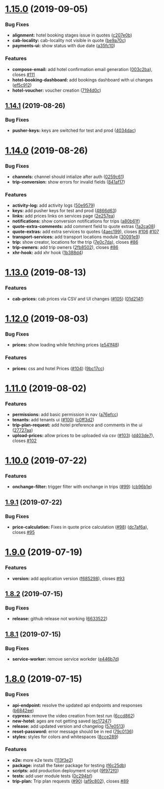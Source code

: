 # [1.15.0](https://github.com/tourepedia/tp-admin-ui/compare/v1.14.1...v1.15.0) (2019-09-05)


### Bug Fixes

* **alignment:** hotel booking stages issue in quotes ([c207e0b](https://github.com/tourepedia/tp-admin-ui/commit/c207e0b))
* **cab-locality:** cab-locality not visible in quote ([be9a70c](https://github.com/tourepedia/tp-admin-ui/commit/be9a70c))
* **payments-ui:** show status with due date ([a35fc10](https://github.com/tourepedia/tp-admin-ui/commit/a35fc10))


### Features

* **compose-email:** add hotel confirmation email generation ([003c2ba](https://github.com/tourepedia/tp-admin-ui/commit/003c2ba)), closes [#111](https://github.com/tourepedia/tp-admin-ui/issues/111)
* **hotel-booking-dashboard:** add bookings dashboard with ui changes ([ef5c912](https://github.com/tourepedia/tp-admin-ui/commit/ef5c912))
* **hotel-voucher:** voucher creation ([7194d0c](https://github.com/tourepedia/tp-admin-ui/commit/7194d0c))

## [1.14.1](https://github.com/tourepedia/tp-admin-ui/compare/v1.14.0...v1.14.1) (2019-08-26)


### Bug Fixes

* **pusher-keys:** keys are switched for test and prod ([4034dac](https://github.com/tourepedia/tp-admin-ui/commit/4034dac))

# [1.14.0](https://github.com/tourepedia/tp-admin-ui/compare/v1.13.0...v1.14.0) (2019-08-26)


### Bug Fixes

* **channels:** channel should intialize after auth ([0259c61](https://github.com/tourepedia/tp-admin-ui/commit/0259c61))
* **trip-conversion:** show errors for invalid fields ([841af17](https://github.com/tourepedia/tp-admin-ui/commit/841af17))


### Features

* **activity-log:** add activity logs ([50e9579](https://github.com/tourepedia/tp-admin-ui/commit/50e9579))
* **keys:** add pusher keys for test and prod ([4866d63](https://github.com/tourepedia/tp-admin-ui/commit/4866d63))
* **links:** add prices links on services page ([2e257ea](https://github.com/tourepedia/tp-admin-ui/commit/2e257ea))
* **notifications:** show conversion notifications for trips ([a80b61f](https://github.com/tourepedia/tp-admin-ui/commit/a80b61f))
* **quote-extra-comments:** add comment field to quote extras ([1a2ca08](https://github.com/tourepedia/tp-admin-ui/commit/1a2ca08))
* **quote-extras:** add extra services to quotes ([4aec199](https://github.com/tourepedia/tp-admin-ui/commit/4aec199)), closes [#106](https://github.com/tourepedia/tp-admin-ui/issues/106) [#107](https://github.com/tourepedia/tp-admin-ui/issues/107)
* **transport-services:** add transport locations module ([30091e9](https://github.com/tourepedia/tp-admin-ui/commit/30091e9))
* **trip:** show creator, locations for the trip ([7e0c7da](https://github.com/tourepedia/tp-admin-ui/commit/7e0c7da)), closes [#86](https://github.com/tourepedia/tp-admin-ui/issues/86)
* **trip-owners:** add trip owners ([2fb8502](https://github.com/tourepedia/tp-admin-ui/commit/2fb8502)), closes [#86](https://github.com/tourepedia/tp-admin-ui/issues/86)
* **xhr-hook:** add xhr hook ([1b388d4](https://github.com/tourepedia/tp-admin-ui/commit/1b388d4))

# [1.13.0](https://github.com/tourepedia/tp-admin-ui/compare/v1.12.0...v1.13.0) (2019-08-13)


### Features

* **cab-prices:** cab prices via CSV and UI changes ([#105](https://github.com/tourepedia/tp-admin-ui/issues/105)) ([01d214f](https://github.com/tourepedia/tp-admin-ui/commit/01d214f))

# [1.12.0](https://github.com/tourepedia/tp-admin-ui/compare/v1.11.0...v1.12.0) (2019-08-03)


### Bug Fixes

* **prices:** show loading while fetching prices ([e541f48](https://github.com/tourepedia/tp-admin-ui/commit/e541f48))


### Features

* **prices:** css and hotel Prices ([#104](https://github.com/tourepedia/tp-admin-ui/issues/104)) ([9bc17cc](https://github.com/tourepedia/tp-admin-ui/commit/9bc17cc))

# [1.11.0](https://github.com/tourepedia/tp-admin-ui/compare/v1.10.0...v1.11.0) (2019-08-02)


### Features

* **permissions:** add basic permission in nav ([a76efcc](https://github.com/tourepedia/tp-admin-ui/commit/a76efcc))
* **tenants:** add tenants ui ([#100](https://github.com/tourepedia/tp-admin-ui/issues/100)) ([c0ff3d2](https://github.com/tourepedia/tp-admin-ui/commit/c0ff3d2))
* **trip-plan-request:** add hotel preference and comments in the ui ([27727aa](https://github.com/tourepedia/tp-admin-ui/commit/27727aa))
* **upload-prices:** allow prices to be uploaded via csv ([#103](https://github.com/tourepedia/tp-admin-ui/issues/103)) ([d403de7](https://github.com/tourepedia/tp-admin-ui/commit/d403de7)), closes [#102](https://github.com/tourepedia/tp-admin-ui/issues/102)

# [1.10.0](https://github.com/tourepedia/tp-admin-ui/compare/v1.9.1...v1.10.0) (2019-07-22)


### Features

* **onchange-filter:** trigger filter with onchange in trips ([#99](https://github.com/tourepedia/tp-admin-ui/issues/99)) ([cb96b1e](https://github.com/tourepedia/tp-admin-ui/commit/cb96b1e))

## [1.9.1](https://github.com/tourepedia/tp-admin-ui/compare/v1.9.0...v1.9.1) (2019-07-22)


### Bug Fixes

* **price-calculation:** Fixes in quote price calculation ([#98](https://github.com/tourepedia/tp-admin-ui/issues/98)) ([dc7af6a](https://github.com/tourepedia/tp-admin-ui/commit/dc7af6a)), closes [#95](https://github.com/tourepedia/tp-admin-ui/issues/95)

# [1.9.0](https://github.com/tourepedia/tp-admin-ui/compare/v1.8.2...v1.9.0) (2019-07-19)


### Features

* **version:** add application version ([f685298](https://github.com/tourepedia/tp-admin-ui/commit/f685298)), closes [#93](https://github.com/tourepedia/tp-admin-ui/issues/93)

## [1.8.2](https://github.com/tourepedia/tp-admin-ui/compare/v1.8.1...v1.8.2) (2019-07-15)


### Bug Fixes

* **release:** github release not working ([6633522](https://github.com/tourepedia/tp-admin-ui/commit/6633522))

## [1.8.1](https://github.com/tourepedia/tp-admin-ui/compare/v1.8.0...v1.8.1) (2019-07-15)


### Bug Fixes

* **service-worker:** remove service workder ([e446b7d](https://github.com/tourepedia/tp-admin-ui/commit/e446b7d))

# [1.8.0](https://github.com/tourepedia/tp-admin-ui/compare/v1.7.0...v1.8.0) (2019-07-15)


### Bug Fixes

* **api-endpoint:** resolve the updated api endpoints and responses ([b6842ee](https://github.com/tourepedia/tp-admin-ui/commit/b6842ee))
* **cypress:** remove the video creation from test run ([6ccd862](https://github.com/tourepedia/tp-admin-ui/commit/6ccd862))
* **new-hotel:** ages are not getting saved ([ec17247](https://github.com/tourepedia/tp-admin-ui/commit/ec17247))
* **release:** add updated version and changelog ([57e0513](https://github.com/tourepedia/tp-admin-ui/commit/57e0513))
* **reset-password:** error message should be in red ([79c0136](https://github.com/tourepedia/tp-admin-ui/commit/79c0136))
* **styles:** styles for colors and whitespaces ([8cce289](https://github.com/tourepedia/tp-admin-ui/commit/8cce289))


### Features

* **e2e:** more e2e tests ([113f3e2](https://github.com/tourepedia/tp-admin-ui/commit/113f3e2))
* **package:** install the faker package for testing ([f6c25db](https://github.com/tourepedia/tp-admin-ui/commit/f6c25db))
* **scripts:** add production deployment script ([9f972f0](https://github.com/tourepedia/tp-admin-ui/commit/9f972f0))
* **tests:** add user module tests ([0c294bf](https://github.com/tourepedia/tp-admin-ui/commit/0c294bf))
* **trip-plan:** Trip plan requests ([#90](https://github.com/tourepedia/tp-admin-ui/issues/90)) ([af9c802](https://github.com/tourepedia/tp-admin-ui/commit/af9c802)), closes [#89](https://github.com/tourepedia/tp-admin-ui/issues/89)
